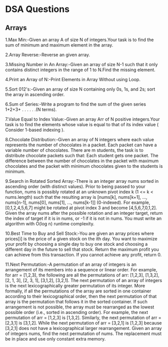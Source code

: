 # DSA Questions
## Arrays
1.Max Min:-Given an array A of size N of integers.Your task is to find the sum of minimum and maximum element in the array.

2.Array Reverse:-Reverse an given array.

3.Missing Number in An Array:-Given an array of size N-1 such that it only contains distinct integers in the range of 1 to N.Find the missing element.

4.Print an Array of N:-Print Elements in Array Without using Loop.

5.Sort 012's:-Given an array of size N containing only 0s, 1s, and 2s; sort the array in ascending order.

6.Sum of Series:-Write a program to find the sum of the given series 1+2+3+ . . . . . .(N terms).

7.Value Equal to Index Value:-Given an array Arr of N positive integers.Your task is to find the elements whose value is equal to that of its index value ( Consider 1-based indexing ).

8.Chocolate Distribution:-Given an array of N integers where each value represents the number of chocolates in a packet. Each packet can have a variable number of chocolates. There are m students, the task is to distribute chocolate packets such that: 
Each student gets one packet.
The difference between the number of chocolates in the packet with maximum chocolates and the packet with minimum chocolates given to the students is minimum.

9.Search in Rotated Sorted Array:-There is an integer array nums sorted in ascending order (with distinct values).
Prior to being passed to your function, nums is possibly rotated at an unknown pivot index k (1 <= k < nums.length) such that the resulting array is [nums[k], nums[k+1], ..., nums[n-1], nums[0], nums[1], ..., nums[k-1]] (0-indexed). For example, [0,1,2,4,5,6,7] might be rotated at pivot index 3 and become [4,5,6,7,0,1,2].
Given the array nums after the possible rotation and an integer target, return the index of target if it is in nums, or -1 if it is not in nums.
You must write an algorithm with O(log n) runtime complexity.

10.Best Time to Buy and Sell Stock:-You are given an array prices where prices[i] is the price of a given stock on the ith day.
You want to maximize your profit by choosing a single day to buy one stock and choosing a different day in the future to sell that stock.
Return the maximum profit you can achieve from this transaction. If you cannot achieve any profit, return 0.

11.Next Permutation:-A permutation of an array of integers is an arrangement of its members into a sequence or linear order.
For example, for arr = [1,2,3], the following are all the permutations of arr: [1,2,3], [1,3,2], [2, 1, 3], [2, 3, 1], [3,1,2], [3,2,1].
The next permutation of an array of integers is the next lexicographically greater permutation of its integer. More formally, if all the permutations of the array are sorted in one container according to their lexicographical order, then the next permutation of that array is the permutation that follows it in the sorted container. If such arrangement is not possible, the array must be rearranged as the lowest possible order (i.e., sorted in ascending order).
For example, the next permutation of arr = [1,2,3] is [1,3,2].
Similarly, the next permutation of arr = [2,3,1] is [3,1,2].
While the next permutation of arr = [3,2,1] is [1,2,3] because [3,2,1] does not have a lexicographical larger rearrangement.
Given an array of integers nums, find the next permutation of nums.
The replacement must be in place and use only constant extra memory.

